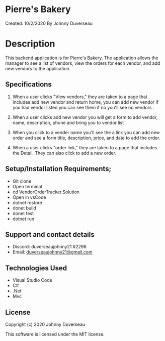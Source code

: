# Pierre's Bakery

Created: 10/2/2020
 By Johnny Duverseau

# Description

This backend application is for Pierre's Bakery. The application allows the manager to see a list of vendors, view the orders for each vendor, and add new vendors to the application. 

## Specifications

1. When a user clicks "View vendors," they are taken to a page that includes add new vendor and return home, you can add new vendor if you had vendor listed you can see them if no you'll see no vendors . 

2. When a user clicks add new vendor  you will get a form to add vendor, name, description, phone  and bring you to vendor list

3. When you click to a vender name you'll see the  a link you can add new order and see a form title, description, price, and date to add the order.

4. When a user clicks "order link," they are taken to a page that includes the Detail. They can also click to add a new order. 

## Setup/Installation Requirements;
- Git clone 
- Open terminal 
- cd VendorOrderTracker.Solution
- Open in vsCode
- dotnet restore
- donet build
- donet test 
- dotnet run

## Support and contact details
- Discord: duverseaujohnny21 #2298
- Email: duverseaujohnny21@gmail.com
## Technologies Used
- Visual Studio Code
- C#
- .Net
- Mvc
## License
Copyright (c) 2020 Johnny Duverseau

This software is licensed under the MIT license.